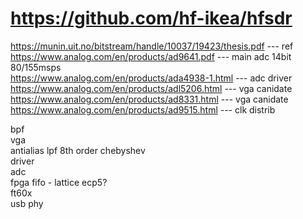 # https://github.com/hf-ikea/hfsdr
https://munin.uit.no/bitstream/handle/10037/19423/thesis.pdf --- ref\
https://www.analog.com/en/products/ad9641.pdf                --- main adc 14bit 80/155msps\
https://www.analog.com/en/products/ada4938-1.html            --- adc driver\
https://www.analog.com/en/products/adl5206.html              --- vga canidate\
https://www.analog.com/en/products/ad8331.html               --- vga canidate\
https://www.analog.com/en/products/ad9515.html               --- clk distrib


bpf\
vga\
antialias lpf 8th order chebyshev\
driver\
adc\
fpga fifo - lattice ecp5?\
ft60x\
usb phy

